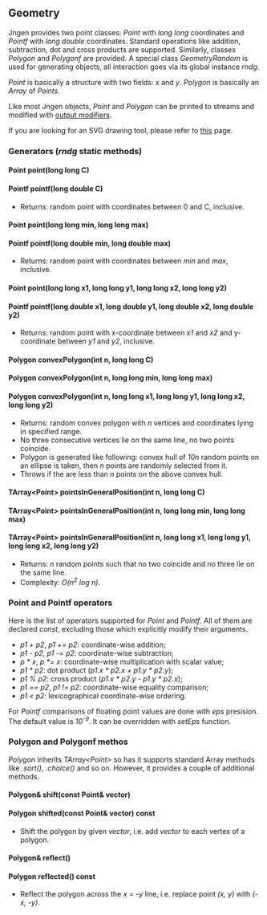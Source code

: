 ## Geometry

Jngen provides two point classes: *Point* with *long long* coordinates and *Pointf* with *long double* coordinates. Standard operations like addition, subtraction, dot and cross products are supported. Similarly, classes *Polygon* and *Polygonf* are provided. A special class *GeometryRandom* is used for generating objects, all interaction goes via its global instance *rndg*.

*Point* is basically a structure with two fields: *x* and *y*. *Polygon* is basically an *Array* of *Points*.

Like most Jngen objects, *Point* and *Polygon* can be printed to streams and modified with [output modifiers](printers.md).

If you are looking for an SVG drawing tool, please refer to [this](drawer.md) page.

### Generators (*rndg* static methods)
#### Point point(long long C)
#### Pointf pointf(long double C)
* Returns: random point with coordinates between 0 and C, inclusive.

#### Point point(long long min, long long max)
#### Pointf pointf(long double min, long double max)
* Returns: random point with coordinates between *min* and *max*, inclusive.

#### Point point(long long x1, long long y1, long long x2, long long y2)
#### Pointf pointf(long double x1, long double y1, long double x2, long double y2)
* Returns: random point with x-coordinate between *x1* and *x2* and y-coordinate between *y1* and *y2*, inclusive.

#### Polygon convexPolygon(int n, long long C)
#### Polygon convexPolygon(int n, long long min, long long max)
#### Polygon convexPolygon(int n, long long x1, long long y1, long long x2, long long y2)
* Returns: random convex polygon with *n* vertices and coordinates lying in specified range.
* No three consecutive vertices lie on the same line, no two points coincide.
* Polygon is generated like following: convex hull of *10n* random points on an ellipse is taken,
    then *n* points are randomly selected from it.
* Throws if the are less than *n* points on the above convex hull.

#### TArray&lt;Point> pointsInGeneralPosition(int n, long long C)
#### TArray&lt;Point> pointsInGeneralPosition(int n, long long min, long long max)
#### TArray&lt;Point> pointsInGeneralPosition(int n, long long x1, long long y1, long long x2, long long y2)
* Returns: *n* random points such that no two coincide and no three lie on the same line.
* Complexity: *O(n<sup>2</sup> log n)*.

### Point and Pointf operators
Here is the list of operators supported for *Point* and *Pointf*. All of them are declared *const*, excluding those which explicitly modify their arguments.

* _p1 + p2_, _p1 += p2_: coordinate-wise addition;
* _p1 - p2_, _p1 -= p2_: coordinate-wise subtraction;
* _p * x_, _p *= x_: coordinate-wise multiplication with scalar value;
* _p1 * p2_: dot product (_p1.x * p2.x + p1.y * p2.y_);
* _p1 % p2_: cross product (_p1.x * p2.y - p1.y * p2.x_);
* _p1 == p2_, _p1 != p2_: coordinate-wise equality comparison;
* _p1 < p2_: lexicographical coordinate-wise ordering.

For *Pointf* comparisons of floating point values are done with *eps* presision. The default value is *10<sup>-9</sup>*. It can be overridden with *setEps* function.

### Polygon and Polygonf methos
*Polygon* inherits *TArray&lt;Point>* so has it supports standard Array methods like *.sort()*, *.choice()* and so on. However, it provides a couple of additional methods.

#### Polygon& shift(const Point& vector)
#### Polygon shifted(const Point& vector) const
* Shift the polygon by given *vector*, i.e. add *vector* to each vertex of a polygon.

#### Polygon& reflect()
#### Polygon reflected() const
* Reflect the polygon across the *x = -y* line, i.e. replace point *(x, y)* with *(-x, -y)*.
